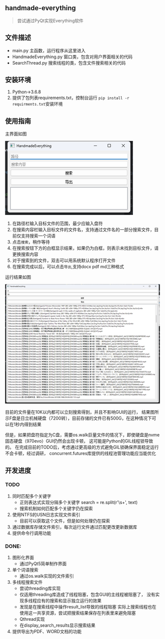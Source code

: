 ## handmade-everything
>尝试通过PyQt实现Everything软件
>
## 文件描述
- main.py 主函数，运行程序从这里进入
- HandmadeEverything.py 窗口类，包含对用户界面相关的代码
- SearchThread.py 搜索线程的类，包含文件搜索相关的代码

## 安装环境
1. Python->3.6.8
2. 提供了包列表requirements.txt，控制台运行 `pip install -r requirments.txt`安装环境

## 使用指南
主界面如图

![img.png](pics/img.png)

1. 在路径栏输入目标文件的范围，最少应输入盘符
2. 在搜索内容栏输入目标文件的文件名，支持通过文件名的一部分搜索文件，目前仅支持搜索一个词语
3. 点击`搜索`，稍作等待
4. 在搜索按钮下方的白框显示结果，如果仍为白框，则表示未找到目标文件，请更换搜索内容
5. 对于搜索到的文件，双击可以用系统默认程序打开文件
6. 在搜索完成以后，可以点击`导出`,支持docx pdf md三种格式

运行结果如图

![img_1.png](pics/img_1.png)

目前的文件量在10K以内都可以立刻搜索得到，并且不影响GUI的运行，
结果图所示F盘是日立机械硬盘（7200转），目前存储的文件已有500G，在这种情况下可以在1秒内得到结果


但是，如果把盘符指定为C盘，需要os.walk巨量文件的情况下，即使硬盘是nvme固态硬盘（970evo）GUI仍然会出现卡顿，
这可能是Python的GIL线程锁导致的。
在完成目前的TODO后，考虑通过更高级的方式避免GIL锁确保界面稳定运行不会卡顿，经过调研，
concurrent.futures库提供的线程池管理功能应当能优化

## 开发进度
### TODO
1. 同时匹配多个关键字
    - 正则表达式实现分隔多个关键字 search = re.split(r'\s+', text)
    - 搜索机制如何匹配多个关键字仍在探索
2. 使用NTFS的USN日志实现文件索引
    - 目前可以获取这个文件，但是如何处理仍在探索
3. 通过数据库存储文件索引，每次运行文件通过匹配更改更新数据库
4. 提供命令行调用功能

### DONE: 
1. 图形化界面
    - 通过PyQt5简单制作界面
2. 单个词语搜索
    - 通过os.walk实现的文件索引
3. 多线程搜索文件
    - 尝试threading库实现
    - 仅适用threading库造成了线程阻塞，包含GUI的主线程被阻塞了，
      没有实现多线程应有的搜索和显示独立运行的效果
    - 发现是在搜索线程中操作result_list导致的线程阻塞
      实际上搜索线程也在使用这一共享资源，尝试把搜索结果保存在列表里来避免阻塞
   - Qthread实现
    - 在display_search_results显示搜索结果
4. 提供导出为PDF、WORD文档的功能